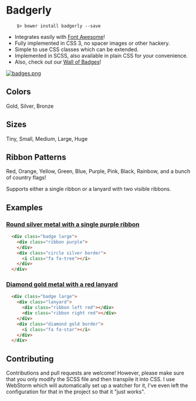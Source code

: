 # Badgerly

```
    $> bower install badgerly --save
```

- Integrates easily with [Font Awesome](http://fontawesome.io/)!
- Fully implemented in CSS 3, no spacer images or other hackery.
- Simple to use CSS classes which can be extended.
- Implemented in SCSS, also available in plain CSS for your convenience.
- Also, check out our [Wall of Badges](https://jsfiddle.net/stevenmhunt/3krm64o1/)!

[![badges.png](https://s11.postimg.org/nfqgfq09f/badges.png)](https://postimg.org/image/aoca97qhb/)

## Colors
Gold, Silver, Bronze

## Sizes
Tiny, Small, Medium, Large, Huge

## Ribbon Patterns
Red, Orange, Yellow, Green, Blue, Purple, Pink, Black, Rainbow, and a bunch of country flags!

Supports either a single ribbon or a lanyard with two visible ribbons.

## Examples

### [Round silver metal with a single purple ribbon](https://jsfiddle.net/stevenmhunt/wqyrq8a0/)
```html
  <div class="badge large">
    <div class="ribbon purple">
    </div>
    <div class="circle silver border">
      <i class="fa fa-tree"></i>
    </div>
  </div>
```

### [Diamond gold metal with a red lanyard](https://jsfiddle.net/stevenmhunt/0739du3f/)
```html
  <div class="badge large">
    <div class="lanyard">
      <div class="ribbon left red"></div>
      <div class="ribbon right red"></div>
    </div>
    <div class="diamond gold border">
      <i class="fa fa-star"></i>
    </div>
  </div>
```

## Contributing

Contributions and pull requests are welcome! However, please make sure that you only modify the SCSS file and then transpile it into CSS. I use WebStorm which will automatically set up a watcher for it, I've even left the configuration for that in the project so that it "just works".